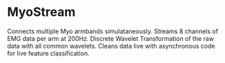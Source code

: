 # MyoStream

Connects multiple Myo armbands simulataneously.
Streams 8 channels of EMG data per arm at 200Hz.
Discrete Wavelet Transformation of the raw data with all common wavelets.
Cleans data live with asynchronous code for live feature classification.
